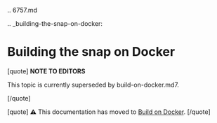 .. 6757.md

.. _building-the-snap-on-docker:

# Building the snap on Docker

[quote]
 **NOTE TO EDITORS** 

This topic is currently superseded by build-on-docker.md7.

[/quote]

[quote]
⚠ This documentation has moved to [Build on Docker](build-on-docker.md).
[/quote]